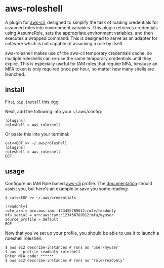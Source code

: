 aws-roleshell
=============

[aws-cli]: https://github.com/aws/aws-cli

A plugin for [aws-cli][aws-cli], designed to simplify
the task of loading credentials for assumed roles into environment variables.
This plugin retrieves credentials using AssumeRole, sets the appropriate
environment variables, and then executes a wrapped command. This is designed to
serve as an adapter for software which is not capable of assuming a role by
itself.

aws-roleshell makes use of the aws-cli temporary credentials cache, so multiple
roleshells can re-use the same temporary credentials until they expire. This is
especially useful for IAM roles that require MFA, because an MFA token is only
required once per hour, no matter how many shells are launched.

install
-------

First, `pip install` this egg.

Next, add the following into your ~/.aws/config:

    [plugins]
    roleshell = aws_roleshell

Or paste this into your terminal:

    cat<<EOF >> ~/.aws/roleshell
    [plugins]
    roleshell = aws_roleshell
    EOF

usage
-----

[role-docs]: https://docs.aws.amazon.com/cli/latest/topic/config-vars.html#using-aws-iam-roles

Configure an IAM Role based [aws-cli][aws-cli] profile. The
[documentation][role-docs] should assist you, but here's an example to save you
some reading:

    $ cat<<EOF >> ~/.aws/credentials

    [readonly]
    role_arn = arn:aws:iam::123456789012:role/readonly
    mfa_serial = arn:aws:iam::123456789012:mfa/myuser
    source_profile = default
    EOF

Now that you've set up your profile, you should be able to use it to launch a
roleshell roleshell:

    $ aws ec2 describe-instances # runs as 'user/myuser'
    $ aws --profile readonly roleshell
    Enter MFA code: ******
    $ aws ec2 describe-instances # runs as 'role/readonly'

